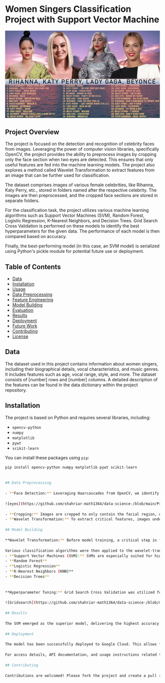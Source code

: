 # Women Singers Classification Project with Support Vector Machine

![Project Image/GIF](https://github.com/shahriar-math1364/data-science-/blob/main/Project3/images/4.jpg)

## Project Overview
The project is focused on the detection and recognition of celebrity faces from images. Leveraging the power of computer vision libraries, specifically OpenCV, the project provides the ability to preprocess images by cropping only the face section when two eyes are detected. This ensures that only useful features are fed into the machine learning models. The project also explores a method called Wavelet Transformation to extract features from an image that can be further used for classification.

The dataset comprises images of various female celebrities, like Rihanna, Katy Perry, etc., stored in folders named after the respective celebrity. The images are then preprocessed, and the cropped face sections are stored in separate folders.

For the classification task, the project utilizes various machine learning algorithms such as Support Vector Machines (SVM), Random Forest, Logistic Regression, K-Nearest Neighbors, and Decision Trees. Grid Search Cross Validation is performed on these models to identify the best hyperparameters for the given data. The performance of each model is then compared based on accuracy.

Finally, the best-performing model (in this case, an SVM model) is serialized using Python's pickle module for potential future use or deployment.

## Table of Contents
- [Data](#data)
- [Installation](#installation)
- [Usage](#usage)
- [Data Preprocessing](#data-preprocessing)
- [Feature Engineering](#feature-engineering)
- [Model Building](#model-building)
- [Evaluation](#evaluation)
- [Results](#results)
- [Deployment](#deployment) 
- [Future Work](#future-work)
- [Contributing](#contributing)
- [License](#license)

## Data
The dataset used in this project contains information about women singers, including their biographical details, vocal characteristics, and music genres. It includes features such as age, vocal range, style, and more. The dataset consists of [number] rows and [number] columns. A detailed description of the features can be found in the data dictionary within the project repository.

## Installation
The project is based on Python and requires several libraries, including:
- `opencv-python`
- `numpy`
- `matplotlib`
- `pywt`
- `scikit-learn`

You can install these packages using `pip`:

```bash
pip install opencv-python numpy matplotlib pywt scikit-learn


## Data Preprocessing

- **Face Detection:** Leveraging Haarcascades from OpenCV, we identify the facial region in images. An image is valid only when two eyes are detected:

![eyes](https://github.com/shahriar-math1364/data-science-/blob/main/Project3/images/eyes.png)

- **Cropping:** Images are cropped to only contain the facial region, ensuring irrelevant features are excluded.
- **Wavelet Transformation:** To extract critical features, images undergo Wavelet Transformation, converting them into a machine-friendly format

## Model Building

**Wavelet Transformation:** Before model training, a critical step in feature extraction involves applying Wavelet Transform to the preprocessed images. Wavelet Transformation decomposes an image into different frequency sub-bands, effectively capturing both spatial and frequency information. This allows the model to discern intricate patterns in the image which might be challenging to capture with raw pixel values alone.

Various classification algorithms were then applied to the wavelet-transformed features:
- **Support Vector Machines (SVM):** SVMs are especially suited for high dimensional data, making them an excellent choice for image data post-wavelet transformation.
- **Random Forest**
- **Logistic Regression**
- **K-Nearest Neighbors (KNN)**
- **Decision Trees**


**Hyperparameter Tuning:** Grid Search Cross Validation was utilized for each algorithm to identify the optimal set of hyperparameters. Here is the result of the Grid Search:

![Gridsearch](https://github.com/shahriar-math1364/data-science-/blob/main/Project3/images/result.png)

## Results

The SVM emerged as the superior model, delivering the highest accuracy among all tested algorithms. 

## Deployment

The model has been successfully deployed to Google Cloud. This allows for real-time predictions and broadens the potential applications of our celebrity face recognition system. The deployment on Google Cloud ensures high availability and scalability, enabling users to access the model from anywhere and at any scale.

For access details, API documentation, and usage instructions related to the Google Cloud deployment, please refer to the [Deployment Documentation](link-to-your-deployment-documentation).

## Contributing

Contributions are welcomed! Please fork the project and create a pull request with your changes.
